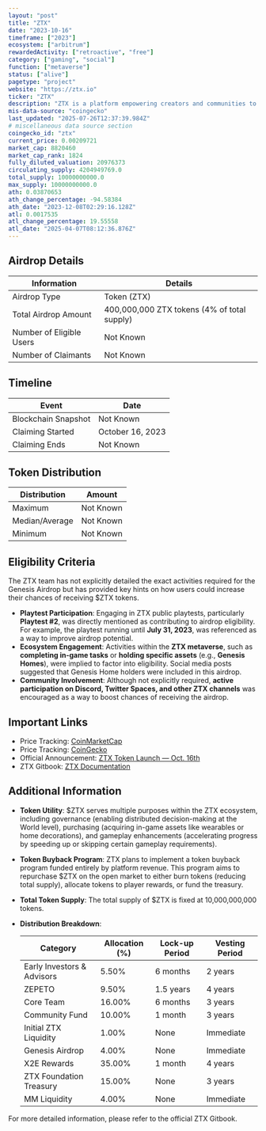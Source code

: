 ```yaml
---
layout: "post"
title: "ZTX"
date: "2023-10-16"
timeframe: ["2023"]
ecosystem: ["arbitrum"]
rewardedActivity: ["retroactive", "free"]
category: ["gaming", "social"]
function: ["metaverse"]
status: ["alive"]
pagetype: "project"
website: "https://ztx.io"
ticker: "ZTX"
description: "ZTX is a platform empowering creators and communities to build, play, and earn within a metaverse ecosystem."
mis-data-source: "coingecko"
last_updated: "2025-07-26T12:37:39.984Z"
# miscellaneous data source section
coingecko_id: "ztx"
current_price: 0.00209721
market_cap: 8820460
market_cap_rank: 1824
fully_diluted_valuation: 20976373
circulating_supply: 4204949769.0
total_supply: 10000000000.0
max_supply: 10000000000.0
ath: 0.03870653
ath_change_percentage: -94.58384
ath_date: "2023-12-08T02:29:16.128Z"
atl: 0.0017535
atl_change_percentage: 19.55558
atl_date: "2025-04-07T08:12:36.876Z"
---
```


## Airdrop Details

| Information              | Details                                     |
| ------------------------ | ------------------------------------------- |
| Airdrop Type             | Token (ZTX)                                 |
| Total Airdrop Amount     | 400,000,000 ZTX tokens (4% of total supply) |
| Number of Eligible Users | Not Known                                   |
| Number of Claimants      | Not Known                                   |

## Timeline

| Event               | Date             |
| ------------------- | ---------------- |
| Blockchain Snapshot | Not Known        |
| Claiming Started    | October 16, 2023 |
| Claiming Ends       | Not Known        |

## Token Distribution

| Distribution   | Amount    |
| -------------- | --------- |
| Maximum        | Not Known |
| Median/Average | Not Known |
| Minimum        | Not Known |

## Eligibility Criteria

The ZTX team has not explicitly detailed the exact activities required for the Genesis Airdrop but has provided key hints on how users could increase their chances of receiving $ZTX tokens.
- **Playtest Participation**: Engaging in ZTX public playtests, particularly **Playtest #2**, was directly mentioned as contributing to airdrop eligibility. For example, the playtest running until **July 31, 2023**, was referenced as a way to improve airdrop potential.
- **Ecosystem Engagement**: Activities within the **ZTX metaverse**, such as **completing in-game tasks** or **holding specific assets** (e.g., **Genesis Homes**), were implied to factor into eligibility. Social media posts suggested that Genesis Home holders were included in this airdrop.
- **Community Involvement**: Although not explicitly required, **active participation on Discord, Twitter Spaces, and other ZTX channels** was encouraged as a way to boost chances of receiving the airdrop.

## Important Links

- Price Tracking: [CoinMarketCap](https://coinmarketcap.com/currencies/ztx)
- Price Tracking: [CoinGecko](https://www.coingecko.com/en/coins/ztx)
- Official Announcement: [ZTX Token Launch — Oct. 16th](https://medium.com/ztx-official/ztx-token-launch-oct-16th-44324ecb935d)
- ZTX Gitbook: [ZTX Documentation](https://docs.ztx.io)

## Additional Information

- **Token Utility**: $ZTX serves multiple purposes within the ZTX ecosystem, including governance (enabling distributed decision-making at the World level), purchasing (acquiring in-game assets like wearables or home decorations), and gameplay enhancements (accelerating progress by speeding up or skipping certain gameplay requirements).

- **Token Buyback Program**: ZTX plans to implement a token buyback program funded entirely by platform revenue. This program aims to repurchase $ZTX on the open market to either burn tokens (reducing total supply), allocate tokens to player rewards, or fund the treasury.

- **Total Token Supply**: The total supply of $ZTX is fixed at 10,000,000,000 tokens.

- **Distribution Breakdown**:

  | Category                   | Allocation (%) | Lock-up Period | Vesting Period |
  | -------------------------- | -------------- | -------------- | -------------- |
  | Early Investors & Advisors | 5.50%          | 6 months       | 2 years        |
  | ZEPETO                     | 9.50%          | 1.5 years      | 4 years        |
  | Core Team                  | 16.00%         | 6 months       | 3 years        |
  | Community Fund             | 10.00%         | 1 month        | 3 years        |
  | Initial ZTX Liquidity      | 1.00%          | None           | Immediate      |
  | Genesis Airdrop            | 4.00%          | None           | Immediate      |
  | X2E Rewards                | 35.00%         | 1 month        | 4 years        |
  | ZTX Foundation Treasury    | 15.00%         | None           | 3 years        |
  | MM Liquidity               | 4.00%          | None           | Immediate      |

For more detailed information, please refer to the official ZTX Gitbook.